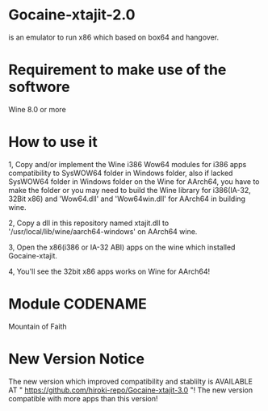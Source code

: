 # Gocaine-xtajit-2.0
is an emulator to run x86 which based on box64 and hangover.

# Requirement to make use of the softwore
Wine 8.0 or more

# How to use it
1, Copy and/or implement the Wine i386 Wow64 modules for i386 apps compatibility to SysWOW64 folder in Windows folder,  also if lacked SysWOW64 folder in Windows folder on the Wine for AArch64, you have to make the folder or you may need to build the Wine library for i386(IA-32, 32Bit x86) and 'Wow64.dll' and 'Wow64win.dll' for AArch64 in building wine.

2, Copy a dll in this repository named xtajit.dll to '/usr/local/lib/wine/aarch64-windows' on AArch64 wine.

3, Open the x86(i386 or IA-32 ABI) apps on the wine which installed Gocaine-xtajit.

4, You'll see the 32bit x86 apps works on Wine for AArch64!

# Module CODENAME
Mountain of Faith

# New Version Notice
The new version which improved compatibility and stablilty is AVAILABLE AT " https://github.com/hiroki-repo/Gocaine-xtajit-3.0 "! The new version compatible with more apps than this version!

